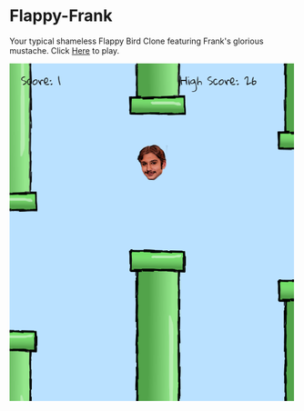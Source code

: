 # Flappy-Frank
Your typical shameless Flappy Bird Clone featuring Frank's glorious mustache. Click [Here](https://sethpipho.github.io/Flappy-Frank/) to play.

![Screenshot](/img/screenshot.png)
